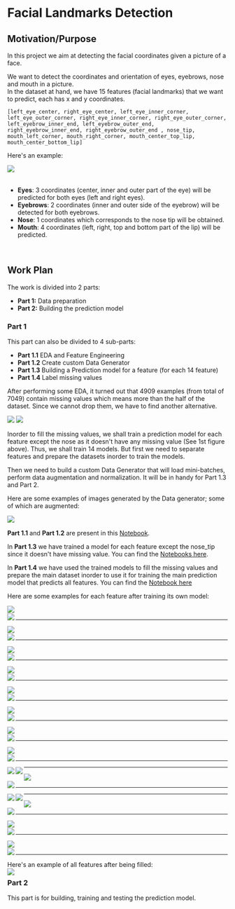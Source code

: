 # Facial Landmarks Detection

## Motivation/Purpose
In this project we aim at detecting the facial coordinates given a picture of a face.<br>

We want to detect the coordinates and orientation of eyes, eyebrows, nose and mouth in a picture.<br>
In the dataset at hand, we have 15 features (facial landmarks) that we want to predict, each has x and y coordinates.

    [left_eye_center, right_eye_center, left_eye_inner_corner, left_eye_outer_corner, right_eye_inner_corner, right_eye_outer_corner, left_eyebrow_inner_end, left_eyebrow_outer_end, right_eyebrow_inner_end, right_eyebrow_outer_end , nose_tip, mouth_left_corner, mouth_right_corner, mouth_center_top_lip, mouth_center_bottom_lip]

Here's an example: <br>

<img align="left" src="https://github.com/mariaafara/face-landmark-detection/blob/main/images/example.png">

<br>
<br>

  - **Eyes**: 3 coordinates (center, inner and outer part of the eye) will be predicted for both eyes (left and right eyes).
  - **Eyebrows**: 2 coordinates (inner and outer side of the eyebrow) will be detected for both eyebrows.
  - **Nose**: 1 coordinates which corresponds to the nose tip will be obtained.
  - **Mouth**: 4 coordinates (left, right, top and bottom part of the lip) will be predicted.
<br>

## Work Plan

The work is divided into 2 parts:
- **Part 1:** Data preparation 
- **Part 2:** Building the prediction model

### Part 1
 This part can also be divided to 4 sub-parts:
- **Part 1.1** EDA and Feature Engineering
- **Part 1.2** Create custom Data Generator
- **Part 1.3** Building a Prediction model for a feature (for each 14 feature)
- **Part 1.4** Label missing values

After performing some EDA, it turned out that 4909 examples (from total of 7049) contain missing values which means more than the half of the dataset. 
Since we cannot drop them, we have to find another alternative.

[comment]: <> (![]&#40;https://github.com/mariaafara/face-landmark-detection/blob/main/images/missing_data_nb.png&#41;)

<p float="left">
  <img src="/images/missing_data_nb.png"  />
  <img src="/images/missing_features_count.png"  /> 
</p>

Inorder to fill the missing values, we shall train a prediction model for each feature except the nose as it doesn't have any missing value (See 1st figure above). Thus, we shall train 14 models. 
But first we need to separate features and prepare the datasets inorder to train the models.

Then we need to build a custom Data Generator that will load mini-batches, perform data augmentation and normalization. It will be in handy for Part 1.3 and Part 2.

Here are some examples of images generated by the Data generator; some of which are augmented:

<img align="left" src="https://github.com/mariaafara/face-landmark-detection/blob/part2/images/data_augmented.png">

<br>

**Part 1.1** and **Part 1.2** are present in this [Notebook](https://github.com/mariaafara/face-landmark-detection/blob/main/data_preparation.ipynb).

In **Part 1.3** we have trained a model for each feature except the nose_tip since it doesn't have missing value. You can find the [Notebooks here](https://github.com/mariaafara/face-landmark-detection/blob/part2/train_models_notebooks).

In **Part 1.4** we have used the trained models to fill the missing values and prepare the main dataset inorder to use it for training the main prediction model that predicts all features. You can find the [Notebook here](https://github.com/mariaafara/face-landmark-detection/blob/part1/label_missing_values.ipynb)

Here are some examples for each feature after training its own model:

<img align="left" src="https://github.com/mariaafara/face-landmark-detection/blob/part2/images/left_eye_center_augmented_results.png">
<br>
<img align="left" src="https://github.com/mariaafara/face-landmark-detection/blob/part2/images/left_eye_center_normal_results.png">

******

<img align="left" src="https://github.com/mariaafara/face-landmark-detection/blob/part2/images/right_eye_center_augmented_results.png">
<br>
<img align="left" src="https://github.com/mariaafara/face-landmark-detection/blob/part2/images/right_eye_center_normal_results.png">

******

<img align="left" src="https://github.com/mariaafara/face-landmark-detection/blob/part2/images/left_eye_inner_corner_augmented_results.png">
<br>
<img align="left" src="https://github.com/mariaafara/face-landmark-detection/blob/part2/images/left_eye_inner_corner_normal_results.png">

******

<img align="left" src="https://github.com/mariaafara/face-landmark-detection/blob/part2/images/right_eye_inner_corner_augmented_results.png">
<br>
<img align="left" src="https://github.com/mariaafara/face-landmark-detection/blob/part2/images/right_eye_inner_normal_results.png">

******

<img align="left" src="https://github.com/mariaafara/face-landmark-detection/blob/part2/images/left_eye_outer_corner_augmented_results.png">
<br>
<img align="left" src="https://github.com/mariaafara/face-landmark-detection/blob/part2/images/left_eye_outer_corner_normal_results.png">

******

<img align="left" src="https://github.com/mariaafara/face-landmark-detection/blob/part2/images/right_eye_outer_corner_augmented_results.png">
<br>
<img align="left" src="https://github.com/mariaafara/face-landmark-detection/blob/part2/images/right_eye_outer_corner_normal_results.png">

******

<img align="left" src="https://github.com/mariaafara/face-landmark-detection/blob/part2/images/left_eyebrow_inner_end_augmented_results.png">
<br>
<img align="left" src="https://github.com/mariaafara/face-landmark-detection/blob/part2/images/left_eyebrow_inner_end_normal_results.png">

******

<img align="left" src="https://github.com/mariaafara/face-landmark-detection/blob/part2/images/right_eyebrow_inner_end_augmented_results.png">
<br>
<img align="left" src="https://github.com/mariaafara/face-landmark-detection/blob/part2/images/right_eyebrow_inner_end_normal_results.png">

******

<img align="left" src="https://github.com/mariaafara/face-landmark-detection/blob/part2/images/left_eyebrow_outer_end_augmented_results.png">
<img align="left" src="https://github.com/mariaafara/face-landmark-detection/blob/part2/images/left_eyebrow_outer_end_normal_results.png">

******

<img align="left" src="https://github.com/mariaafara/face-landmark-detection/blob/part2/images/right_eyebrow_outer_end_augmented_results.png">
<br>
<img align="left" src="https://github.com/mariaafara/face-landmark-detection/blob/part2/images/right_eyebrow_outer_end_normal_results.png">

******

<img align="left" src="https://github.com/mariaafara/face-landmark-detection/blob/part2/images/mouth_center_bottom_lip_augmented_results.png">
<img align="left" src="https://github.com/mariaafara/face-landmark-detection/blob/part2/images/mouth_center_bottom_lip_normal_results.png">

******

<img align="left" src="https://github.com/mariaafara/face-landmark-detection/blob/part2/images/mouth_center_top_lip_augmented_results.png">
<br>
<img align="left" src="https://github.com/mariaafara/face-landmark-detection/blob/part2/images/mouth_center_top_lip_normal_results.png">

******

<img align="left" src="https://github.com/mariaafara/face-landmark-detection/blob/part2/images/mouth_left_corner_augmented_results.png">
<br>
<img align="left" src="https://github.com/mariaafara/face-landmark-detection/blob/part2/images/mouth_left_corner_normal_results.png">

******

<img align="left" src="https://github.com/mariaafara/face-landmark-detection/blob/part2/images/mouth_right_corner_augmented_results.png">
<br>
<img align="left" src="https://github.com/mariaafara/face-landmark-detection/blob/part2/images/mouth_right_corner_normal_results.png">

******

Here's an example of all features after being filled:
<br>
<img align="left" src="https://github.com/mariaafara/face-landmark-detection/blob/part1/images/final_examples2.png">

### Part 2
 This part is for building, training and testing the prediction model.


